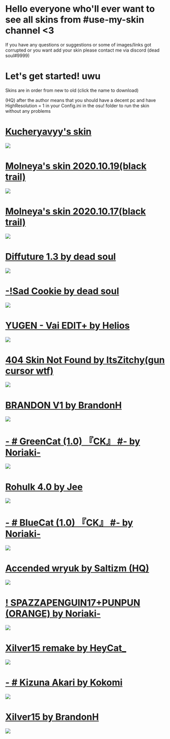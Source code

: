 # Hello everyone who'll ever want to see all skins from #use-my-skin channel <3
If you have any questions or suggestions or some of images/links got corrupted or you want add your skin please contact me via discord (dead soul#9999)

# Let's get started! uwu

Skins are in order from new to old (click the name to download)

(HQ) after the author means that you should have a decent pc and have HighResolution = 1 in your Config.ini in the osu! folder to run the skin without any problems

# [Kucheryavyy's skin](https://deadsoul.s-ul.eu/3H3qh2EV)
![](https://i.imgur.com/lqUJ9Y7.png)

# [Molneya's skin 2020.10.19(black trail)](https://deadsoul.s-ul.eu/GcVSffys)
![](https://cdn.discordapp.com/attachments/725458121908027485/767689327425355796/screenshot633.png)

# [Molneya's skin 2020.10.17(black trail)](https://deadsoul.s-ul.eu/7slaKmqv)
![](https://media.discordapp.net/attachments/725458121908027485/767364999898464296/screenshot622.png)

# [Diffuture 1.3 by dead soul](https://deadsoul.s-ul.eu/bHwRMv5R)
![](https://cdn.discordapp.com/attachments/725458121908027485/767044629174419486/screenshot282.png)

# [-!Sad Cookie by dead soul](https://deadsoul.s-ul.eu/eaBPB3ve)
![](https://cdn.discordapp.com/attachments/725458121908027485/767038114001715260/screenshot281.png)

# [YUGEN - Vai EDIT+ by Helios](https://deadsoul.s-ul.eu/8eoEViuS)
![](https://i.imgur.com/q4OAZ70.png)

# [404 Skin Not Found by ItsZitchy(gun cursor wtf)](https://deadsoul.s-ul.eu/osiAISvX)
![](https://i.imgur.com/OUvSYJ8.png)

# [BRANDON V1 by BrandonH](https://deadsoul.s-ul.eu/g9DKHxU8)
![](https://i.imgur.com/HDigxyQ.png)

# [- # GreenCat (1.0) 『CK』 #- by Noriaki-](https://deadsoul.s-ul.eu/OeoWcs4q)
![](https://i.imgur.com/taTWmKD.png)

# [Rohulk 4.0 by Jee](https://deadsoul.s-ul.eu/TZMqX7Oi)
![](https://i.imgur.com/ELIBusc.png)

# [- # BlueCat (1.0) 『CK』 #- by Noriaki-](https://deadsoul.s-ul.eu/xwqVFOPK)
![](https://i.imgur.com/orfc1R7.png)

# [Accended wryuk by Saltizm (HQ)](https://deadsoul.s-ul.eu/SSaFG4aJ)
![](https://i.imgur.com/yGvUviq.png)

# [! SPAZZAPENGUIN17+PUNPUN (ORANGE) by Noriaki-](https://deadsoul.s-ul.eu/NCcbNF7d)
![](https://i.imgur.com/lyySHeW.png)

# [Xilver15 remake by HeyCat_](https://deadsoul.s-ul.eu/pHmlhX4j)
![](https://i.imgur.com/cB5wEvt.png)

# [- # Kizuna Akari by Kokomi](https://deadsoul.s-ul.eu/IMEaQcCj)
![](https://i.imgur.com/6B92A5b.png)

# [Xilver15 by BrandonH](https://deadsoul.s-ul.eu/NTkecpRd)
![](https://i.imgur.com/I6xlna5.png)
